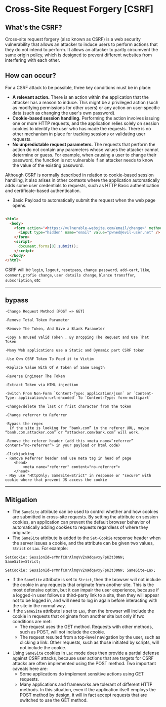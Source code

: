 # Cross-Site Request Forgery \[CSRF]

## What's the CSRF?

Cross-site request forgery (also known as CSRF) is a web security vulnerability that allows an attacker to induce users to perform actions that they do not intend to perform. It allows an attacker to partly circumvent the same origin policy, which is designed to prevent different websites from interfering with each other.

## How can occur?

For a CSRF attack to be possible, three key conditions must be in place:

* **A relevant action.** There is an action within the application that the attacker has a reason to induce. This might be a privileged action (such as modifying permissions for other users) or any action on user-specific data (such as changing the user's own password).
* **Cookie-based session handling.** Performing the action involves issuing one or more HTTP requests, and the application relies solely on session cookies to identify the user who has made the requests. There is no other mechanism in place for tracking sessions or validating user requests.
* **No unpredictable request parameters.** The requests that perform the action do not contain any parameters whose values the attacker cannot determine or guess. For example, when causing a user to change their password, the function is not vulnerable if an attacker needs to know the value of the existing password.

Although CSRF is normally described in relation to cookie-based session handling, it also arises in other contexts where the application automatically adds some user credentials to requests, such as HTTP Basic authentication and certificate-based authentication.

* Basic Payload to automatically submit the request when the web page opens.

```html

<html>
  <body>
    <form action="<https://vulnerable-website.com/email/change>" method="POST">
      <input type="hidden" name="email" value="pwned@evil-user.net" />
    </form>
    <script>
      document.forms[0].submit();
    </script>
  </body>
</html>
```

CSRF will be `login`, `logout`, `resetpass`, `change password,` `add-cart`, `like`, `comment`, `profie change`, `user details change`, `blance transffer`, `subscription`, etc

***

## bypass

```
-Change Request Method [POST => GET]

-Remove Total Token Parameter

-Remove The Token, And Give a Blank Parameter

-Copy a Unused Valid Token , By Dropping The Request and Use That Token

-Many Web applications use a Static and Dynamic part CSRF token 

-Use Own CSRF Token To Feed it to Victim

-Replace Value With Of A Token of Same Length

-Reverse Engineer The Token

-Extract Token via HTML injection

-Switch From Non-Form `Content-Type: application/json` or `Content-Type: application/x-url-encoded` To `Content-Type: form-multipart`

-Change/delete the last or frist character from the token

-Change referrer to Referrer

-Bypass the regex
  If the site is looking for “bank.com” in the referer URL, maybe “bank.com.attacker.com” or “attacker.com/bank.com” will work.

-Remove the referer header (add this <meta name=”referrer” content=”no-referrer”> in your payload or html code)

-Clickjacking
- Remove Referrer header and use meta tag in head of page 
	<head>
		<meta name="referrer" content="no-referrer">
	</head>
- May use "HttpOnly; SameSite=Strict" in response or "secure" with cookie where that prevent JS access the cookie
```

***

## **Mitigation**

* The `SameSite` attribute can be used to control whether and how cookies are submitted in cross-site requests. By setting the attribute on session cookies, an application can prevent the default browser behavior of automatically adding cookies to requests regardless of where they originate.
* The `SameSite` attribute is added to the `Set-Cookie` response header when the server issues a cookie, and the attribute can be given two values, `Strict` or `Lax`. For example:

`SetCookie: SessionId=sYMnfCUrAlmqVVZn9dqevxyFpKZt30NN; SameSite=Strict;`

`SetCookie: SessionId=sYMnfCUrAlmqVVZn9dqevxyFpKZt30NN; SameSite=Lax;`

* If the `SameSite` attribute is set to `Strict`, then the browser will not include the cookie in any requests that originate from another site. This is the most defensive option, but it can impair the user experience, because if a logged-in user follows a third-party link to a site, then they will appear not to be logged in, and will need to log in again before interacting with the site in the normal way.
* If the `SameSite` attribute is set to `Lax`, then the browser will include the cookie in requests that originate from another site but only if two conditions are met:
  * The request uses the GET method. Requests with other methods, such as POST, will not include the cookie.
  * The request resulted from a top-level navigation by the user, such as clicking a link. Other requests, such as those initiated by scripts, will not include the cookie.
* Using `SameSite` cookies in `Lax` mode does then provide a partial defense against CSRF attacks, because user actions that are targets for CSRF attacks are often implemented using the POST method. Two important caveats here are:
  * Some applications do implement sensitive actions using GET requests.
  * Many applications and frameworks are tolerant of different HTTP methods. In this situation, even if the application itself employs the POST method by design, it will in fact accept requests that are switched to use the GET method.
